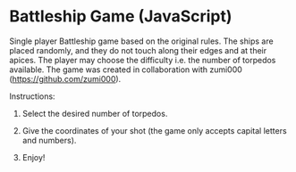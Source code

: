 # Battleship Game (JavaScript)

Single player Battleship game based on the original rules. The ships are placed randomly, and they do not touch along their edges and at their apices.
The player may choose the difficulty i.e. the number of torpedos available.
The game was created in collaboration with zumi000 (https://github.com/zumi000).

Instructions:

1. Select the desired number of torpedos.

2. Give the coordinates of your shot (the game only accepts capital letters and numbers).

3. Enjoy! 